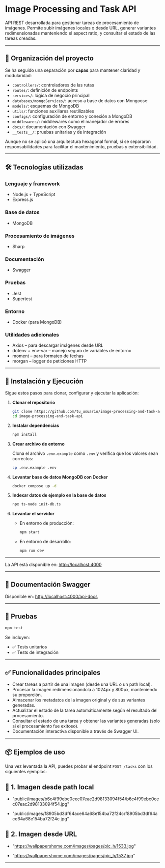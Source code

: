 # Image Processing and Task API

API REST desarrollada para gestionar tareas de procesamiento de imágenes. Permite subir imágenes locales o desde URL, generar variantes redimensionadas manteniendo el aspect ratio, y consultar el estado de las tareas creadas.

---

## 📁 Organización del proyecto

Se ha seguido una separación por **capas** para mantener claridad y modularidad:

- `controllers/`: controladores de las rutas
- `routes/`: definición de endpoints
- `services/`: lógica de negocio principal
- `databases/mongoServices/`: acceso a base de datos con Mongoose
- `models/`: esquemas de MongoDB
- `utils/`: funciones auxiliares reutilizables
- `configs/`: configuración de entorno y conexión a MongoDB
- `middlewares/`: middlewares como el manejador de errores
- `docs/`: documentación con Swagger
- `__tests__/`: pruebas unitarias y de integración

Aunque no se aplicó una arquitectura hexagonal formal, sí se separaron responsabilidades para facilitar el mantenimiento, pruebas y extensibilidad.

---

## 🛠️ Tecnologías utilizadas

### Lenguaje y framework
- Node.js + TypeScript
- Express.js

### Base de datos
- MongoDB 

### Procesamiento de imágenes
- Sharp

### Documentación
- Swagger

### Pruebas
- Jest
- Supertest

### Entorno
- Docker (para MongoDB)

### Utilidades adicionales
- Axios – para descargar imágenes desde URL
- dotenv + env-var – manejo seguro de variables de entorno
- moment – para formateo de fechas
- morgan – logger de peticiones HTTP

---

## 🚀 Instalación y Ejecución

Sigue estos pasos para clonar, configurar y ejecutar la aplicación:

1. **Clonar el repositorio**
   ```bash
   git clone https://github.com/tu_usuario/image-processing-and-task-api.git
   cd image-processing-and-task-api
   ```

2. **Instalar dependencias**
   ```bash
   npm install
   ```

3. **Crear archivo de entorno**

   Clona el archivo `.env.example` como `.env` y verifica que los valores sean correctos:
   ```bash
   cp .env.example .env
   ```

4. **Levantar base de datos MongoDB con Docker**
   ```bash
   docker compose up -d
   ```

5. **Indexar datos de ejemplo en la base de datos**
   ```bash
   npx ts-node init-db.ts
   ```

6. **Levantar el servidor**
   - En entorno de producción:
     ```bash
     npm start
     ```
   - En entorno de desarrollo:
     ```bash
     npm run dev
     ```

---

La API está disponible en: [http://localhost:4000](http://localhost:4000)

---

## 📖 Documentación Swagger

Disponible en: [http://localhost:4000/api-docs](http://localhost:4000/api-docs)

---

## 🧪 Pruebas

```bash
npm test
```

Se incluyen:

- ✅ Tests unitarios
- ✅ Tests de integración

---

## ✅ Funcionalidades principales

- Crear tareas a partir de una imagen (desde una URL o un path local).
- Procesar la imagen redimensionándola a 1024px y 800px, manteniendo su proporción.
- Almacenar los metadatos de la imagen original y de sus variantes generadas.
- Actualizar el estado de la tarea automáticamente según el resultado del procesamiento.
- Consultar el estado de una tarea y obtener las variantes generadas (solo si el procesamiento fue exitoso).
- Documentación interactiva disponible a través de Swagger UI.


---

## 📦 Ejemplos de uso

Una vez levantada la API, puedes probar el endpoint `POST /tasks` con los siguientes ejemplos:

## 🔹 1. Imagen desde **path local**

 - "public/images/b6c4f99ebc0cec07eac2d98133094f54/b6c4f99ebc0cec07eac2d98133094f54.jpg"

 - "public/images/f8905bd3df64ace64a68e154ba72f24c/f8905bd3df64ace64a68e154ba72f24c.jpg"


## 🔹 2. Imagen desde **URL**
  -  "https://wallpapershome.com/images/pages/pic_h/1533.jpg"

  -  "https://wallpapershome.com/images/pages/pic_h/1537.jpg"

---

